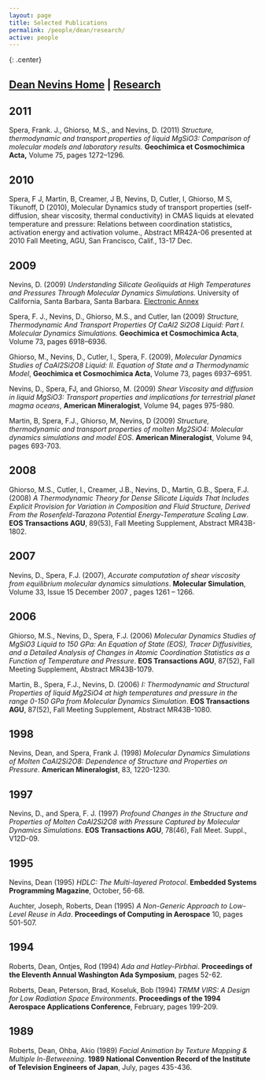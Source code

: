 ```yaml
---
layout: page
title: Selected Publications
permalink: /people/dean/research/
active: people
---
```

{: .center}
## [Dean Nevins Home](/people/dean.html) | [Research](/people/dean/research)

## 2011

Spera, Frank. J., Ghiorso, M.S., and Nevins, D. (2011) *Structure, thermodynamic and transport properties of liquid MgSiO3: Comparison of molecular models and laboratory results.* **Geochimica et Cosmochimica Acta,** Volume 75, pages 1272–1296.

## 2010

Spera, F J, Martin, B, Creamer, J B, Nevins, D, Cutler, I, Ghiorso, M S, Tikunoff, D (2010), Molecular Dynamics study of transport properties (self-diffusion, shear viscosity, thermal conductivity) in CMAS liquids at elevated temperature and pressure: Relations between coordination statistics, activation energy and activation volume., Abstract MR42A-06 presented at 2010 Fall Meeting, AGU, San Francisco, Calif., 13-17 Dec.

## 2009

Nevins, D. (2009) *Understanding Silicate Geoliquids at High Temperatures and Pressures Through Molecular Dynamics Simulations.* University of California, Santa Barbara, Santa Barbara. [Electronic Annex](http://gradworks.umi.com/33/50/3350349.html)

Spera, F. J., Nevins, D., Ghiorso, M.S., and Cutler, Ian (2009) *Structure, Thermodynamic And Transport Properties Of CaAl2 Si2O8 Liquid: Part I. Molecular Dynamics Simulations.* **Geochimica et Cosmochimica Acta**, Volume 73, pages 6918–6936.

Ghiorso, M., Nevins, D., Cutler, I., Spera, F. (2009), *Molecular Dynamics Studies of CaAl2Si2O8 Liquid: II. Equation of State and a Thermodynamic Model*, **Geochimica et Cosmochimica Acta**, Volume 73, pages 6937–6951.

Nevins, D., Spera, FJ, and Ghiorso, M. (2009) *Shear Viscosity and diffusion in liquid MgSiO3: Transport properties and implications for terrestrial planet magma oceans*, **American Mineralogist**, Volume 94, pages 975-980.

Martin, B, Spera, F.J., Ghiorso, M, Nevins, D (2009) *Structure, thermodynamic and transport properties of molten Mg2SiO4: Molecular dynamics simulations and model EOS*. **American Mineralogist**, Volume 94, pages 693-703.

## 2008

Ghiorso, M.S., Cutler, I., Creamer, J.B., Nevins, D., Martin, G.B., Spera, F.J. (2008) *A Thermodynamic Theory for Dense Silicate Liquids That Includes Explicit Provision for Variation in Composition and Fluid Structure, Derived From the Rosenfeld-Tarazona Potential Energy-Temperature Scaling Law*. **EOS Transactions AGU**, 89(53), Fall Meeting Supplement, Abstract MR43B-1802.

## 2007

Nevins, D., Spera, F.J. (2007), *Accurate computation of shear viscosity from equilibrium molecular dynamics simulations*. **Molecular Simulation**, Volume 33, Issue 15 December 2007 , pages 1261 – 1266.

## 2006

Ghiorso, M.S., Nevins, D., Spera, F.J. (2006) *Molecular Dynamics Studies of MgSiO3 Liquid to 150 GPa: An Equation of State (EOS), Tracer Diffusivities, and a Detailed Analysis of Changes in Atomic Coordination Statistics as a Function of Temperature and Pressure*. **EOS Transactions AGU**, 87(52), Fall Meeting Supplement, Abstract MR43B-1079.

Martin, B., Spera, F.J., Nevins, D. (2006) *I: Thermodynamic and Structural Properties of liquid Mg2SiO4 at high temperatures and pressure in the range 0-150 GPa from Molecular Dynamics Simulation*. **EOS Transactions AGU**, 87(52), Fall Meeting Supplement, Abstract MR43B-1080.

## 1998

Nevins, Dean, and Spera, Frank J. (1998) *Molecular Dynamics Simulations of Molten CaAl2Si2O8: Dependence of Structure and Properties on Pressure*. **American Mineralogist**, 83, 1220-1230.

## 1997

Nevins, D., and Spera, F. J. (1997) *Profound Changes in the Structure and Properties of Molten CaAl2Si2O8 with Pressure Captured by Molecular Dynamics Simulations*. **EOS Transactions AGU**, 78(46), Fall Meet. Suppl., V12D-09.

## 1995

Nevins, Dean (1995) *HDLC: The Multi-layered Protocol*. **Embedded Systems Programming Magazine**, October, 56-68.

Auchter, Joseph, Roberts, Dean (1995) *A Non-Generic Approach to Low-Level Reuse in Ada*. **Proceedings of Computing in Aerospace** 10, pages 501-507.

## 1994

Roberts, Dean, Ontjes, Rod (1994) *Ada and Hatley-Pirbhai*. **Proceedings of the Eleventh Annual Washington Ada Symposium**, pages 52-62.

Roberts, Dean, Peterson, Brad, Koseluk, Bob (1994) *TRMM VIRS: A Design for Low Radiation Space Environments*. **Proceedings of the 1994 Aerospace Applications Conference**, February, pages 199-209.

## 1989

Roberts, Dean, Ohba, Akio (1989) *Facial Animation by Texture Mapping & Multiple In-Betweening*. **1989 National Convention Record of the Institute of Television Engineers of Japan**, July, pages 435-436.
